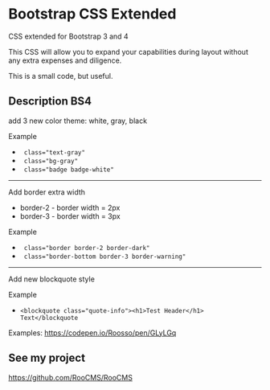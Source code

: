 # Bootstrap CSS Extended

CSS extended for Bootstrap 3 and 4

This CSS will allow you to expand your capabilities during layout without any extra expenses and diligence.

This is a small code, but useful.

## Description BS4
add 3 new color theme: white, gray, black

Example
* ` class="text-gray"`
* ` class="bg-gray"`
* ` class="badge badge-white"`
---
Add border extra width

* border-2 - border width = 2px
* border-3 - border width = 3px

Example
* ` class="border border-2 border-dark"`
* ` class="border-bottom border-3 border-warning"`
---
Add new blockquote style

Example
* `<blockquote class="quote-info"><h1>Test Header</h1> Text</blockquote`

Examples: https://codepen.io/Roosso/pen/GLyLGq

## See my project
https://github.com/RooCMS/RooCMS
